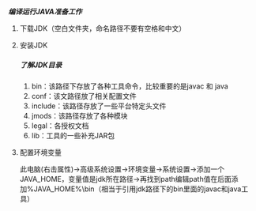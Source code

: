 ***编译运行JAVA准备工作***

1. 下载JDK（空白文件夹，命名路径不要有空格和中文）

2. 安装JDK

   ##### 了解JDK目录

   1. bin：该路径下存放了各种工具命令，比较重要的是javac 和 java
   2. conf：该文路径放了相关配置文件
   3. include：该路径存放了一些平台特定头文件
   4. jmods：该路径存放了各种模块
   5. legal：各授权文档
   6. lib：工具的一些补充JAR包

3. 配置环境变量

   此电脑(右击属性)->高级系统设置->环境变量->系统设置->添加一个JAVA_HOME，变量值是jdk所在路径->再找到path编辑path值在后面添加%JAVA_HOME%\bin（相当于引用jdk路径下的bin里面的javac和java工具）